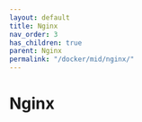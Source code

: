 ```yaml
---
layout: default
title: Nginx
nav_order: 3
has_children: true
parent: Nginx
permalink: "/docker/mid/nginx/"
---
```


# Nginx

